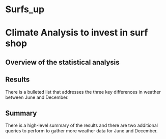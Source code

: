 # Surfs_up
# Climate  Analysis to invest in surf shop
## Overview of the statistical analysis
## Results

There is a bulleted list that addresses the three key differences in weather between June and December.
## Summary
There is a high-level summary of the results and there are two additional queries to perform to gather more weather data for June and December. 
